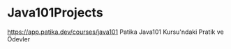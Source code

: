 # Java101Projects
https://app.patika.dev/courses/java101
Patika Java101 Kursu'ndaki Pratik ve Ödevler
